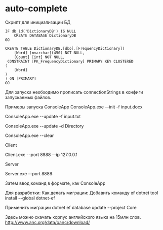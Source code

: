 # auto-complete
Скрипт для инициализации БД
```
IF db_id('DictionaryDB') IS NULL 
    CREATE DATABASE DictionaryDB
GO

CREATE TABLE DictionaryDB.[dbo].[FrequencyDictionary](
	[Word] [nvarchar](450) NOT NULL,
	[Count] [int] NOT NULL,
 CONSTRAINT [PK_FrequencyDictionary] PRIMARY KEY CLUSTERED 
(
	[Word] 
)
) ON [PRIMARY]
GO
```
Для запуска необходимо прописать connectionStrings в конфиги запускаемых файлов.

Примеры запуска ConsoleApp
ConsoleApp.exe --init -f input.docx

ConsoleApp.exe --update -f input.txt

ConsoleApp.exe --update -d Directory

ConsoleApp.exe --clear

Client 

Client.exe --port 8888 --ip 127.0.0.1

Server

Server.exe --port 8888

Затем ввод команд в формате, как ConsoleApp



Для разработки:
Как делать миграции:
Добавить команду ef
dotnet tool install --global dotnet-ef

Применить миграции
dotnet ef database update --project Core

Здесь можно скачать корпус английского языка на 15млн слов.
http://www.anc.org/data/oanc/download/
